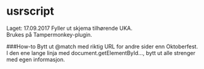 # usrscript
Laget: 17.09.2017
Fyller ut skjema tilhørende UKA.    
Brukes på Tampermonkey-plugin.  
  
###How-to
Bytt ut @match med riktig URL for andre sider enn Oktoberfest.  
I den ene lange linja med document.getElementById..., bytt ut alle strenger med egen informasjon.
